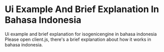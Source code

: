 # Ui Example And Brief Explanation In Bahasa Indonesia
Ui example and brief explanation for isogenicengine in bahasa indonesia
Please open client.js, there's a brief explanation about how it works in bahasa indonesia.
